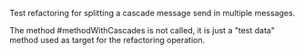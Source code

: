 Test refactoring for splitting a cascade message send in multiple messages.The method #methodWithCascades is not called, it is just a "test data" method used as target for the refactoring operation.